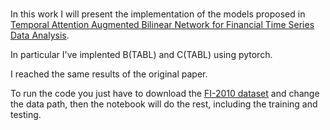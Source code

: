 # 
In this work I will present the implementation of the models proposed in [Temporal Attention Augmented Bilinear Network for Financial Time Series Data Analysis](https://ieeexplore.ieee.org/stamp/stamp.jsp?arnumber=8476227&casa_token=ku1x8IhINb8AAAAA:FOCQwqaSbL8u5Cc9RbzessVNuFDyoTQE4IFToKVM4dI1LLW9w9TD80eaCev66PXQa1kU92q30w&tag=1). 

In particular I've implented B(TABL) and C(TABL) using pytorch.

I reached the same results of the original paper.

To run the code you just have to download the [FI-2010 dataset](https://etsin.fairdata.fi/dataset/73eb48d7-4dbc-4a10-a52a-da745b47a649/data) and change the data path, then the notebook will do the rest, including the training and testing.

